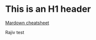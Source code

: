 # This is an H1 header

[Mardown cheatsheet](https://github.com/adam-p/markdown-here/wiki/Markdown-Cheatsheet)

Rajiv test
